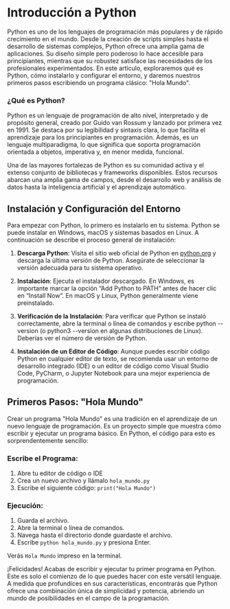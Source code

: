 # Introducción a Python

Python es uno de los lenguajes de programación más populares y de rápido crecimiento en el mundo. Desde la creación de scripts simples hasta el desarrollo de sistemas complejos, Python ofrece una amplia gama de aplicaciones. Su diseño simple pero poderoso lo hace accesible para principiantes, mientras que su robustez satisface las necesidades de los profesionales experimentados. En este artículo, exploraremos qué es Python, cómo instalarlo y configurar el entorno, y daremos nuestros primeros pasos escribiendo un programa clásico: "Hola Mundo".

### ¿Qué es Python?

Python es un lenguaje de programación de alto nivel, interpretado y de propósito general, creado por Guido van Rossum y lanzado por primera vez en 1991. Se destaca por su legibilidad y sintaxis clara, lo que facilita el aprendizaje para los principiantes en programación. Además, es un lenguaje multiparadigma, lo que significa que soporta programación orientada a objetos, imperativa y, en menor medida, funcional.

Una de las mayores fortalezas de Python es su comunidad activa y el extenso conjunto de bibliotecas y frameworks disponibles. Estos recursos abarcan una amplia gama de campos, desde el desarrollo web y análisis de datos hasta la inteligencia artificial y el aprendizaje automático.

## Instalación y Configuración del Entorno

Para empezar con Python, lo primero es instalarlo en tu sistema. Python se puede instalar en Windows, macOS y sistemas basados en Linux. A continuación se describe el proceso general de instalación:

1. **Descarga Python**: Visita el sitio web oficial de Python en [python.org](https://www.python.org/) y descarga la última versión de Python. Asegúrate de seleccionar la versión adecuada para tu sistema operativo.

2. **Instalación**: Ejecuta el instalador descargado. En Windows, es importante marcar la opción “Add Python to PATH” antes de hacer clic en “Install Now”. En macOS y Linux, Python generalmente viene preinstalado.

3. **Verificación de la Instalación**: Para verificar que Python se instaló correctamente, abre la terminal o línea de comandos y escribe python --version (o python3 --version en algunas distribuciones de Linux). Deberías ver el número de versión de Python.

4. **Instalación de un Editor de Código**: Aunque puedes escribir código Python en cualquier editor de texto, se recomienda usar un entorno de desarrollo integrado (IDE) o un editor de código como Visual Studio Code, PyCharm, o Jupyter Notebook para una mejor experiencia de programación.

## Primeros Pasos: "Hola Mundo"

Crear un programa "Hola Mundo" es una tradición en el aprendizaje de un nuevo lenguaje de programación. Es un proyecto simple que muestra cómo escribir y ejecutar un programa básico. En Python, el código para esto es sorprendentemente sencillo:

### Escribe el Programa:

1. Abre tu editor de código o IDE
2. Crea un nuevo archivo y llámalo ` hola_mundo.py ` 
3. Escribe el siguiente código:  ` print("Hola Mundo") `

### Ejecución:

1. Guarda el archivo.
2. Abre la terminal o línea de comandos.
3. Navega hasta el directorio donde guardaste el archivo.
4. Escribe `python hola_mundo.py` y presiona Enter.

Verás `Hola Mundo` impreso en la terminal.

¡Felicidades! Acabas de escribir y ejecutar tu primer programa en Python. Este es solo el comienzo de lo que puedes hacer con este versátil lenguaje. A medida que profundices en sus características, encontrarás que Python ofrece una combinación única de simplicidad y potencia, abriendo un mundo de posibilidades en el campo de la programación.
